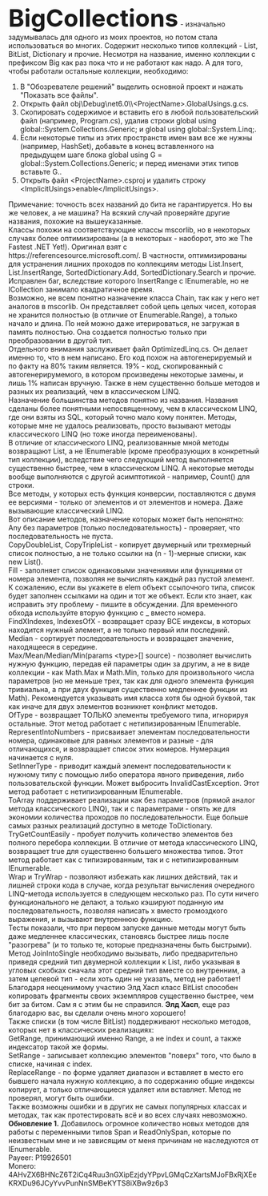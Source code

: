 <FONT size=20><B>BigCollections</B></FONT> - изначально задумывалась для одного из моих проектов, но потом стала использоваться во многих. Содержит несколько типов коллекций - List, BitList, Dictionary и прочие. Несмотря на название, именно коллекции с префиксом Big как раз пока что и не работают как надо. А для того, чтобы работали остальные коллекции, необходимо:
<OL><LI>В "Обозревателе решений" выделить основной проект и нажать "Показать все файлы".</LI>
<LI>Открыть файл obj\Debug\net6.0\\&lt;ProjectName&gt;.GlobalUsings.g.cs.</LI>
<LI>Скопировать содержимое и вставить его в любой пользовательский файл (например, Program.cs), удалив строки global using global::System.Collections.Generic; и global using global::System.Linq;.</LI>
<LI>Если некоторые типы из этих пространств имен вам все же нужны (например, HashSet), добавьте в конец вставленного на предыдущем шаге блока global using G = global::System.Collections.Generic; и перед именами этих типов вставьте G..</LI>
<LI>Открыть файл &lt;ProjectName&gt;.csproj и удалить строку &lt;ImplicitUsings&gt;enable&lt;/ImplicitUsings&gt;.<BR></LI></OL>
Примечание: точность всех названий до бита не гарантируется. Но вы же человек, а не машина? На всякий случай проверяйте другие названия, похожие на вышеуказанные.<BR>
Классы похожи на соответствующие классы mscorlib, но в некоторых случаях более оптимизированы (а в некоторых - наоборот, это же The Fastest .NET Yet!). Оригинал взят с https://referencesource.microsoft.com/. В частности, оптимизированы для устранения лишних проходов по коллекциям методы List.Insert, List.InsertRange, SortedDictionary.Add, SortedDictionary.Search и прочие. Исправлен баг, вследствие которого InsertRange с IEnumerable, но не ICollection занимало квадратичное время.<BR>
Возможно, не всем понятно назначение класса Chain, так как у него нет аналогов в mscorlib. Он представляет собой цепь целых чисел, которая не хранится полностью (в отличие от Enumerable.Range), а только начало и длина. По ней можно даже итерироваться, не загружая в память полностью. Она создается полностью только при преобразовании в другой тип.<BR>
Отдельного внимания заслуживает файл OptimizedLinq.cs. Он делает именно то, что в нем написано. Его код похож на автогенерируемый и по факту на 80% таким является. 19% - код, скопированный с автогенерирумемого, в котором произведены некоторые замены, и лишь 1% написан вручную. Также в нем существенно больше методов и разных их реализаций, чем в классическом LINQ.<BR>
Назначение большинства методов понятно из названия. Названия сделаны более понятными непосвященному, чем в классическом LINQ, где они взяты из SQL, который точно мало кому понятен. Методы, которые мне не удалось реализовать, просто вызывают методы классического LINQ (но тоже иногда переименованы).<BR>
В отличие от классического LINQ, реализованные мной методы возвращают List, а не IEnumerable (кроме преобразующих в конкретный тип коллекции), вследствие чего следующий метод выполняется существенно быстрее, чем в классическом LINQ. А некоторые методы вообще выполняются с другой асимптотикой - например, Count() для строки.<BR>
Все методы, у которых есть функция конверсии, поставляются с двумя ее версиями - только от элементов и от элементов и номера. Даже вызывающие классический LINQ.<BR>
Вот описание методов, назначение которых может быть непонятно:<BR>
Any без параметров (только последовательность) - проверяет, что последовательность не пуста.<BR>
CopyDoubleList, CopyTripleList - копирует двумерный или трехмерный список полностью, а не только ссылки на (n - 1)-мерные списки, как new List<T>().<BR>
Fill - заполняет список одинаковыми значениями или функциями от номера элемента, позволяя не вычислять каждый раз пустой элемент. К сожалению, если вы укажете в elem объект ссылочного типа, список будет заполнен ссылками на один и тот же объект. Если кто знает, как исправить эту проблему - пишите в обсуждении. Для временного обхода используйте вторую функцию с _ вместо номера.<BR>
FindXIndexes, IndexesOfX - возвращает сразу ВСЕ индексы, в которых находится нужный элемент, а не только первый или последний.<BR>
Median - сортирует последовательность и возвращает значение, находящееся в середине.<BR>
Max/Mean/Median/Min(params &lt;type&gt;[] source) - позволяет вычислить нужную функцию, передав ей параметры один за другим, а не в виде коллекции - как Math.Max и Math.Min, только для произвольного числа параметров (но не меньше трех, так как для одного элемента функция тривиальна, а при двух функция существенно медленнее функции из Math). Рекомендуется указывать имя класса хотя бы одной буквой, так как иначе для двух элементов возникнет конфликт методов.<BR>
OfType - возвращает ТОЛЬКО элементы требуемого типа, игнорируя остальные. Этот метод работает с нетипизированным IEnumerable.<BR>
RepresentIntoNumbers - присваивает элементам последовательности номера, одинаковые для равных элементов и разные - для отличающихся, и возвращает список этих номеров. Нумерация начинается с нуля.<BR>
SetInnerType - приводит каждый элемент последовательности к нужному типу с помощью либо оператора явного приведения, либо пользовательской функции. Может выбросить InvalidCastException. Этот метод работает с нетипизированным IEnumerable.<BR>
ToArray поддерживает реализации как без параметров (прямой аналог метода классического LINQ), так и с параметрами - опять же для экономии количества проходов по последовательности. Еще больше самых разных реализаций доступно в методе ToDictionary.<BR>
TryGetCountEasily - пробует получить количество элементов без полного перебора коллекции. В отличие от метода классического LINQ, возвращает true для существенно большего множества типов. Этот метод работает как с типизированным, так и с нетипизированным IEnumerable.<BR>
Wrap и TryWrap - позволяют избежать как лишних действий, так и лишней строки кода в случае, когда результат вычисления очередного LINQ-метода используется в следующем несколько раз. По сути ничего функционального не делают, а только кэшируют поданную им последовательность, позволяя написать x вместо громоздкого выражения, и вызывают внутреннюю функцию.<BR>
Тесты показали, что при первом запуске данные методы могут быть даже медленнее классических, становясь быстрее лишь после "разогрева" (и то только те, которые предназначены быть быстрыми).<BR>
Метод JoinIntoSingle необходимо вызывать, либо предварительно приведя средний тип двумерной коллекции к List, либо указывая в угловых скобках сначала этот средний тип вместе со внутренним, а затем целевой тип - если хоть один не указать, метод не работает!<BR>
Благодаря неоценимому участию Элд Хасп класс BitList способен копировать фрагменты своих экземпляров существенно быстрее, чем бит за битом. Сам я с этим бы не справился. <B>Элд Хасп</B>, еще раз благодарю вас, вы сделали очень много хорошего!<BR>
Также списки (в том числе BitList) поддерживают несколько методов, которых нет в классических реализациях:<BR>
GetRange, принимающий именно Range, а не index и count, а также индексатор такой же формы.<BR>
SetRange - записывает коллекцию элементов "поверх" того, что было в списке, начиная с index.<BR>
ReplaceRange - по форме удаляет диапазон и вставляет в место его бывшего начала нужную коллекцию, а по содержанию общие индексы копирует, а только отличающиеся удаляет или вставляет. Метод не проверял, могут быть ошибки.<BR>
Также возможны ошибки и в других не самых популярных классах и методах, так как протестировать всё и во всех случаях невозможно.<BR>
<B>Обновление 1.</B> Добавилось огромное количество новых методов для работы с переменными типов Span<T> и ReadOnlySpan<T>, которые по неизвестным мне и не зависящим от меня причинам не наследуются от IEnumerable<T>.<BR>
Payeer: P19926501<BR>
Monero: 4AHvZX6BHNcZ6T2iCq4Ruu3nGXipEzjdyYPpvLGMqCzXartsMJoFBxRjXEeKRXDu96JCyYvvPunNnSMBeKYTS8iXBw9z6p3<BR>
